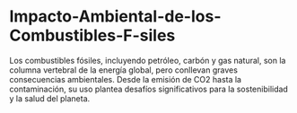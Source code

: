 # Impacto-Ambiental-de-los-Combustibles-F-siles
Los combustibles fósiles, incluyendo petróleo, carbón y gas natural, son la columna vertebral de la energía global, pero conllevan graves consecuencias ambientales. Desde la emisión de CO2 hasta la contaminación, su uso plantea desafíos significativos para la sostenibilidad y la salud del planeta.

